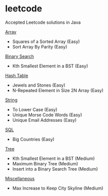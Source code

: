 
# leetcode
Accepted Leetcode solutions in Java

[Array](https://github.com/danicanacionales/leetcode/tree/master/problems/src/array)
	

 - Squares of a Sorted Array (Easy)
 - Sort Array By Parity (Easy)

[Binary Search](https://github.com/danicanacionales/leetcode/tree/master/problems/src/binary_search)
	

 - Kth Smallest Element in a BST (Easy)


[Hash Table](https://github.com/danicanacionales/leetcode/tree/master/problems/src/hashtable)
	

 - Jewels and Stones (Easy)
 - N-Repeated Element in Size 2N Array (Easy)

[String](https://github.com/danicanacionales/leetcode/tree/master/problems/src/string)
	

 - To Lower Case (Easy) 	
 - Unique Morse Code Words (Easy) 	
 - Unique Email Addresses (Easy)
 
[SQL](https://github.com/danicanacionales/leetcode/tree/master/problems/src/sql)
	

 - Big Countries (Easy)

[Tree](https://github.com/danicanacionales/leetcode/tree/master/problems/src/tree)
	

 - Kth Smallest Element in a BST (Medium) 
 - Maximum Binary Tree (Medium)
 - Insert into a Binary Search Tree (Medium)

[Miscellaneous](https://github.com/danicanacionales/leetcode/tree/master/problems/src/misc)

 - Max Increase to Keep City Skyline (Medium)
